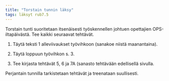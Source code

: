 ```yaml
---
title: "Torstain tunnin läksy"
tags: läksyt rub7.5
---
```


Torstain tunti suoritetaan itsenäisesti työskennellen johtuen opettajien OPS-iltapäivästä. Tee kaikki seuraavat tehtävät.

1. Täytä teksti 1 alleviivaukset työvihkoon (sanakoe niistä maanantaina).

2. Täytä loppuun työvihkon s. 3.

3. Tee kirjasta tehtävät 5, 6 ja 7A (sanasto tehtävään edellisellä sivulla.

Perjantain tunnilla tarkistetaan tehtävät ja treenataan suullisesti.